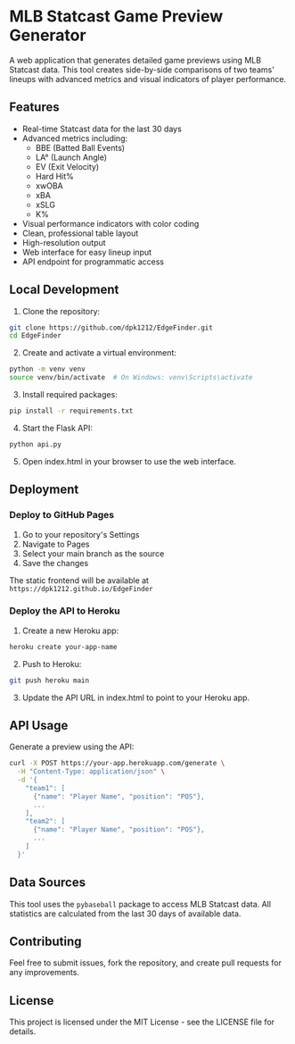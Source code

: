 # MLB Statcast Game Preview Generator

A web application that generates detailed game previews using MLB Statcast data. This tool creates side-by-side comparisons of two teams' lineups with advanced metrics and visual indicators of player performance.

## Features

- Real-time Statcast data for the last 30 days
- Advanced metrics including:
  - BBE (Batted Ball Events)
  - LA° (Launch Angle)
  - EV (Exit Velocity)
  - Hard Hit%
  - xwOBA
  - xBA
  - xSLG
  - K%
- Visual performance indicators with color coding
- Clean, professional table layout
- High-resolution output
- Web interface for easy lineup input
- API endpoint for programmatic access

## Local Development

1. Clone the repository:
```bash
git clone https://github.com/dpk1212/EdgeFinder.git
cd EdgeFinder
```

2. Create and activate a virtual environment:
```bash
python -m venv venv
source venv/bin/activate  # On Windows: venv\Scripts\activate
```

3. Install required packages:
```bash
pip install -r requirements.txt
```

4. Start the Flask API:
```bash
python api.py
```

5. Open index.html in your browser to use the web interface.

## Deployment

### Deploy to GitHub Pages

1. Go to your repository's Settings
2. Navigate to Pages
3. Select your main branch as the source
4. Save the changes

The static frontend will be available at `https://dpk1212.github.io/EdgeFinder`

### Deploy the API to Heroku

1. Create a new Heroku app:
```bash
heroku create your-app-name
```

2. Push to Heroku:
```bash
git push heroku main
```

3. Update the API URL in index.html to point to your Heroku app.

## API Usage

Generate a preview using the API:

```bash
curl -X POST https://your-app.herokuapp.com/generate \
  -H "Content-Type: application/json" \
  -d '{
    "team1": [
      {"name": "Player Name", "position": "POS"},
      ...
    ],
    "team2": [
      {"name": "Player Name", "position": "POS"},
      ...
    ]
  }'
```

## Data Sources

This tool uses the `pybaseball` package to access MLB Statcast data. All statistics are calculated from the last 30 days of available data.

## Contributing

Feel free to submit issues, fork the repository, and create pull requests for any improvements.

## License

This project is licensed under the MIT License - see the LICENSE file for details. 